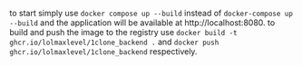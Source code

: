 to start simply use `docker compose up --build` instead of `docker-compose up --build` and the application will be available at http://localhost:8080.
to build and push the image to the registry use `docker build -t ghcr.io/lolmaxlevel/1clone_backend .` and `docker push ghcr.io/lolmaxlevel/1clone_backend` respectively.